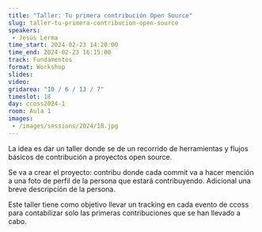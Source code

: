 ```yaml
---
title: "Taller: Tu primera contribución Open Source"
slug: taller-tu-primera-contribucion-open-source
speakers:
 - Jesús Lerma
time_start: 2024-02-23 14:20:00
time_end: 2024-02-23 16:15:00
track: Fundamentos
format: Workshop
slides: 
video: 
gridarea: "10 / 6 / 13 / 7"
timeslot: 18
day: ccoss2024-1
room: Aula 1
images: 
 - /images/sessions/2024/18.jpg
---
```


La idea es dar un taller donde se de un recorrido de herramientas y flujos básicos de contribución a proyectos open source. 
 
Se va a crear el proyecto: contribu donde cada commit va a hacer mención a una foto de perfil de la persona que estará contribuyendo. Adicional una breve descripción de la persona.
  
Este taller tiene como objetivo llevar un tracking en cada evento de ccoss para contabilizar solo las primeras contribuciones que se han llevado a cabo.